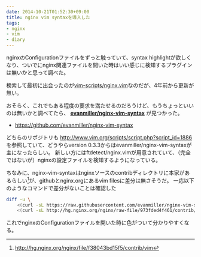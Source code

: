```yaml
---
date: 2014-10-21T01:52:30+09:00
title: nginx vim syntaxを導入した
tags: 
- nginx
- vim
- diary
---
```

nginxのConfigurationファイルをずっと触っていて、syntax highlightが欲しくなり、ついでにnginx関連ファイルを開いた時はいい感じに検知するプラグインは無いかと思って調べた。

検索して最初に出会ったのが[vim-scripts/nginx.vim](https://github.com/vim-scripts/nginx.vim)なのだが、4年前から更新が無い。

おそらく、これでもある程度の要求を満たせるのだろうけど、もうちょっといいのは無いかと調べてたら、 __[evanmiller/nginx-vim-syntax](https://github.com/evanmiller/nginx-vim-syntax)__ が見つかった。

- https://github.com/evanmiller/nginx-vim-syntax

どちらのリポジトリも http://www.vim.org/scripts/script.php?script_id=1886 を参照していて、どうやらversion 0.3.3からはevanmiller/nginx-vim-syntaxが主になったらしい。
新しい方にはftdetect/nginx.vimが用意されていて、（完全ではないが）nginxの設定ファイルを検知するようになっている。

ちなみに、nginx-vim-syntaxはnginxソースのcontribディレクトリに本家があるらしい[^1]が、githubとnginx.orgにあるvim filesに差分は無さそうだ。
一応以下のようなコマンドで差分がないことは確認した

```sh
diff -u \
    <(curl -sL https://raw.githubusercontent.com/evanmiller/nginx-vim-syntax/master/syntax/nginx.vim) \
    <(curl -sL http://hg.nginx.org/nginx/raw-file/973fded4f461/contrib/vim/syntax/nginx.vim)
```

これでnginxのConfigurationファイルを開いた時に色がついて分かりやすくなる。

[^1]: http://hg.nginx.org/nginx/file/f38043bd15f5/contrib/vim
